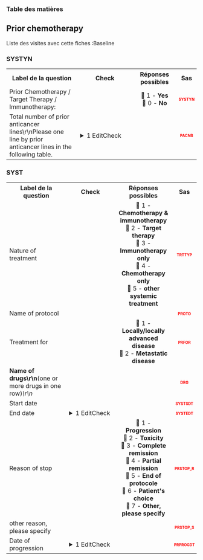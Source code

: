 <body>


<!-- Sidebar -->
<div class=sidebar id=sidebar>
<h3>Table des matières</h3>
<div id=sidebar-links></div>
</div> 
<div class=content> 
<section id='2de287f1-8064-40eb-a877-60ec2138615e' data-parent='fcd47032-d8b3-42e8-99d8-85660e1ec957' data-type='form' data-label='Prior chemotherapy'>
<h2> Prior chemotherapy </h2>
<p>Liste des visites avec cette fiches :Baseline</p> 
<h3> SYSTYN </h3>
<table style='width:100%;'>
<tr>
<th style='width:600px; text-align:center;'><strong>Label de la question </strong></th>
<th class='check' style='width:300px; text-align:center;'><strong>Check</strong></th> <!--$htmlbalise-->
<th style='width:300px; text-align:center;'><strong>Réponses possibles</strong></th>
<th style='width:50px; text-align:center;'><strong>Sas</strong></th>
</tr>
 <tr> 
 <td style='width:600px; text-align:left;'> Prior Chemotherapy / Target Therapy / Immunotherapy:</td>
 <td class='check' style='width:600px; text-align:left;'>   </td>
 <td style='width:300px; text-align:center;'> 🔘 1 - <b>Yes</b><br>🔘 0 - <b>No</b> </td> 
<td style='width:50px; text-align:center; color:red; font-size: 10px;'> <b> SYSTYN </b></td> 
 </tr>
 <tr> 
 <td style='width:600px; text-align:left;'> Total number of prior anticancer lines\r\nPlease one line by prior anticancer lines in the following table.</td>
 <td class='check' style='width:600px; text-align:left;'>  <details> <summary>1 EditCheck </summary><table><tr><td> Enabled:[Prior chemotherapy.*][SYSTYN.*][PACNB]</td> </tr><tr> <td> <pre><code class='javascript'>#Action Expression 
[Prior chemotherapy][SYSTYN][SYSTYN] == '1'; 
#data Expression 
 
</code></pre> </td><td> </td> </tr></table></details> </td>
 <td style='width:300px; text-align:center;'>  </td> 
<td style='width:50px; text-align:center; color:red; font-size: 10px;'> <b> PACNB </b></td> 
 </tr>
</table>

<h3> SYST </h3>
<table style='width:100%;'>
<tr>
<th style='width:600px; text-align:center;'><strong>Label de la question </strong></th>
<th class='check' style='width:300px; text-align:center;'><strong>Check</strong></th> <!--$htmlbalise-->
<th style='width:300px; text-align:center;'><strong>Réponses possibles</strong></th>
<th style='width:50px; text-align:center;'><strong>Sas</strong></th>
</tr>
 <tr> 
 <td style='width:600px; text-align:left;'> Nature of treatment</td>
 <td class='check' style='width:600px; text-align:left;'>   </td>
 <td style='width:300px; text-align:center;'> 🔘 1 - <b>Chemotherapy & immunotherapy</b><br>🔘 2 - <b>Target therapy</b><br>🔘 3 - <b>Immunotherapy only</b><br>🔘 4 - <b>Chemotherapy only</b><br>🔘 5 - <b>other systemic treatment</b> </td> 
<td style='width:50px; text-align:center; color:red; font-size: 10px;'> <b> TRTTYP </b></td> 
 </tr>
 <tr> 
 <td style='width:600px; text-align:left;'> Name of protocol</td>
 <td class='check' style='width:600px; text-align:left;'>   </td>
 <td style='width:300px; text-align:center;'>  </td> 
<td style='width:50px; text-align:center; color:red; font-size: 10px;'> <b> PROTO </b></td> 
 </tr>
 <tr> 
 <td style='width:600px; text-align:left;'> Treatment for</td>
 <td class='check' style='width:600px; text-align:left;'>   </td>
 <td style='width:300px; text-align:center;'> 🔘 1 - <b>Locally/locally advanced disease</b><br>🔘 2 - <b>Metastatic disease</b> </td> 
<td style='width:50px; text-align:center; color:red; font-size: 10px;'> <b> PRFOR </b></td> 
 </tr>
 <tr> 
 <td style='width:600px; text-align:left;'> <b>Name of drugs\r\n</b>(one or more drugs in one row)<i>\r\n</i></td>
 <td class='check' style='width:600px; text-align:left;'>   </td>
 <td style='width:300px; text-align:center;'>  </td> 
<td style='width:50px; text-align:center; color:red; font-size: 10px;'> <b> DRG </b></td> 
 </tr>
 <tr> 
 <td style='width:600px; text-align:left;'> Start date</td>
 <td class='check' style='width:600px; text-align:left;'>   </td>
 <td style='width:300px; text-align:center;'>  </td> 
<td style='width:50px; text-align:center; color:red; font-size: 10px;'> <b> SYSTSDT </b></td> 
 </tr>
 <tr> 
 <td style='width:600px; text-align:left;'> End date</td>
 <td class='check' style='width:600px; text-align:left;'>  <details> <summary>1 EditCheck </summary><table><tr><td> Valid:[Prior chemotherapy.*][SYST.*][SYSTEDT]</td> </tr><tr> <td> <pre><code class='javascript'>#Action Expression 
var db=[Prior chemotherapy][SYST.@][SYSTSDT];
var fn = [Prior chemotherapy][SYST.@][SYSTEDT];

isDate1LEDate2(db,fn); 
#data Expression 
 
</code></pre> </td><td> la date de fin est avant la date de début, merci de corriger.</td> </tr></table></details> </td>
 <td style='width:300px; text-align:center;'>  </td> 
<td style='width:50px; text-align:center; color:red; font-size: 10px;'> <b> SYSTEDT </b></td> 
 </tr>
 <tr> 
 <td style='width:600px; text-align:left;'> Reason of stop</td>
 <td class='check' style='width:600px; text-align:left;'>   </td>
 <td style='width:300px; text-align:center;'> 🔘 1 - <b>Progression</b><br>🔘 2 - <b>Toxicity</b><br>🔘 3 - <b>Complete remission</b><br>🔘 4 - <b>Partial remission</b><br>🔘 5 - <b>End of protocole</b><br>🔘 6 - <b>Patient's choice</b><br>🔘 7 - <b>Other, please specify</b> </td> 
<td style='width:50px; text-align:center; color:red; font-size: 10px;'> <b> PRSTOP_R </b></td> 
 </tr>
 <tr> 
 <td style='width:600px; text-align:left;'> other reason, please specify</td>
 <td class='check' style='width:600px; text-align:left;'>   </td>
 <td style='width:300px; text-align:center;'>  </td> 
<td style='width:50px; text-align:center; color:red; font-size: 10px;'> <b> PRSTOP_S </b></td> 
 </tr>
 <tr> 
 <td style='width:600px; text-align:left;'> Date of progression</td>
 <td class='check' style='width:600px; text-align:left;'>  <details> <summary>1 EditCheck </summary><table><tr><td> Enabled:[Prior chemotherapy.*][SYST.*][PRPROGDT]</td> </tr><tr> <td> <pre><code class='javascript'>#Action Expression 
[Prior chemotherapy][SYST.@][PRSTOP_R] == '1' 
#data Expression 
 
</code></pre> </td><td> </td> </tr></table></details> </td>
 <td style='width:300px; text-align:center;'>  </td> 
<td style='width:50px; text-align:center; color:red; font-size: 10px;'> <b> PRPROGDT </b></td> 
 </tr>
</table>

</section></section> 
  </div><script>function generateSidebar() {

    // Récupère tous les éléments H1 et H2
    var headersH1 = document.querySelectorAll('h1');
    var headersH2 = document.querySelectorAll('h2');
    var sidebarLinks = document.getElementById('sidebar-links');
    var sections = document.querySelectorAll('.content section');
    
    // Créer des liens pour chaque H1 dans la sidebar
    sections.forEach(section => {
        
        let type=section.getAttribute('data-type')
        var link = document.createElement('a');
        link.href = '#' + section.id;  // Associe le lien à l'ID du H1
        link.textContent = section.getAttribute('data-label');
        link.setAttribute('data-target', section.id);
        link.classList.add(type);  // Lien H1
        // Si le type est "form", ajoute un tiret ou une indentation
        if (type === "form") {
            // Ajouter un tiret avant le texte du lien
            link.textContent = "" + link.textContent;  // Tiret simple

            // Ou ajouter une indentation (par exemple, un espacement supplémentaire)
            link.style.marginLeft = "20px";  // Déplacement à droite, ajustable
        } else {
            // Sinon, applique une police plus grosse et un fond bleuté
            link.style.fontSize = "18px";  // Augmente la taille de la police
            link.style.backgroundColor = "#e0f7fa";  // Fond bleu clair (légèrement bleuté)
            link.style.padding = "5px";  // Un peu de padding pour l'espace autour du texte
            link.style.borderRadius = "4px";  // Coins arrondis pour l'esthétique
        }

        sidebarLinks.appendChild(link);
    })
        
  

    // Gestion des événements de clic sur les liens de la sidebar
    const links = document.querySelectorAll('.sidebar a');

    links.forEach(link => {
        link.addEventListener('click', function (event) {
            event.preventDefault();
            
            const targetId = link.getAttribute('data-target');  // L'ID de la section ciblée
            let selected_section = document.getElementById(targetId);
            let parenttargetId = selected_section.getAttribute('data-parent');
            let select_section = selected_section.getAttribute('data-type');
            let select_label= selected_section.getAttribute('data-label');

            let sections = document.querySelectorAll('.content section');
            console.log(parenttargetId, select_section)
            console.log("selection de la visite ",select_label, " targetId:", targetId, " " , "parenttargetId :",parenttargetId )

            //console.log(targetId,parenttargetId)
           i=0
            sections.forEach(section => {
                // console.log(section)
                i+=1
                let sectionid= section.id;
                let parentid= section.getAttribute('data-parent');
                let type= section.getAttribute('data-type');
                let label= section.getAttribute('data-label');
                                
                section.classList.remove('show', 'hidden');
                let affichage="hidden";

                if ( select_section=="form" && type=="visit"    && sectionid==parenttargetId    )affichage="show"
                else if (select_section==type && (sectionid==targetId))affichage="show"
                else if (select_section=="visit" && type=="form" && parenttargetId==parentid )affichage="show"

                // if (select_section=="form" && (sectionid == targetId || sectionid==parenttargetId  )) affichage="show"
                // else if  (select_section=="visit" && (sectionid == targetId || sectionid==parenttargetId || parentid==targetId || parentid==parenttargetId  )) affichage="show"
                
                section.classList.add(affichage)
                console.log("------------->test du ",label, ":",affichage  , "parenttargetId:",parenttargetId , "sectionid:",sectionid)

            });

        });
    })
}



window.onload = generateSidebar;
</script> </body>


